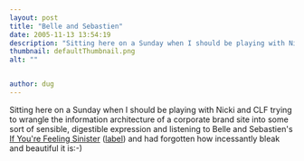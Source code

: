 ```yaml
---
layout: post
title: "Belle and Sebastien"
date: 2005-11-13 13:54:19
description: "Sitting here on a Sunday when I should be playing with Nicki and CLF trying to wrangle the information architecture of a corporate brand site into some sort of sensible, digestible expression and listening to Belle and Sebastien&#8217;s If You&#8217;re&#8230;"
thumbnail: defaultThumbnail.png
alt: ""


author: dug
---
```


<p>Sitting here on a Sunday when I should be playing with Nicki and <span class="caps">CLF </span>trying to wrangle the information architecture of a corporate brand site into some sort of sensible, digestible expression and listening to Belle and Sebastien's <a href="http://www.belleandsebastian.com/recordings.php?release=7">If You're Feeling Sinister</a> (<a href="http://www.jeepster.co.uk/showdisc.php?id=1">label</a>) and had forgotten how incessantly bleak and beautiful it is:-)</p>
